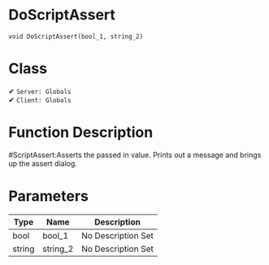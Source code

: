 # DoScriptAssert
```
void DoScriptAssert(bool_1, string_2)
```
# Class
✔ `Server: Globals`  
✔ `Client: Globals`  

# Function Description
#ScriptAssert:Asserts the passed in value. Prints out a message and brings up the assert dialog.
# Parameters
Type|Name|Description
--|--|--
bool|bool_1|No Description Set
string|string_2|No Description Set
